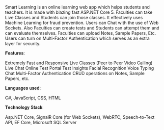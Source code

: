 Smart Learning is an online learning web app which helps students and teachers. It is made with blazing fast ASP.NET Core 5. Faculties can take Live Classes and Students can join those classes. It effectively uses Machine Learning for fraud prevention. Users can Chat with the use of Web Sockets. Also Faculties can create tests and Students can attempt them and can evaluate themselves. Faculties can upload Notes, Sample Papers, Etc. Users can turn on Multi-Factor Authentication which serves as an extra layer for security.

𝐅𝐞𝐚𝐭𝐮𝐫𝐞𝐬:

Extremely Fast and Responsive
Live Classes (Peer to Peer Video Calling)
Live Chat
Online Test Portal
Test Insights
Facial Recognition
Voice Typing Chat
Multi-Factor Authentication
CRUD operations on Notes, Sample Papers, etc.

𝐋𝐚𝐧𝐠𝐮𝐚𝐠𝐞𝐬 𝐮𝐬𝐞𝐝:

C#,
JavaScript,
CSS,
HTML

𝐓𝐞𝐜𝐡𝐧𝐨𝐥𝐨𝐠𝐲 𝐒𝐭𝐚𝐜𝐤:

Asp.NET Core,
SignalR Core (for Web Sockets),
WebRTC,
Speech-to-Text API,
EF Core,
Microsoft SQL Server

